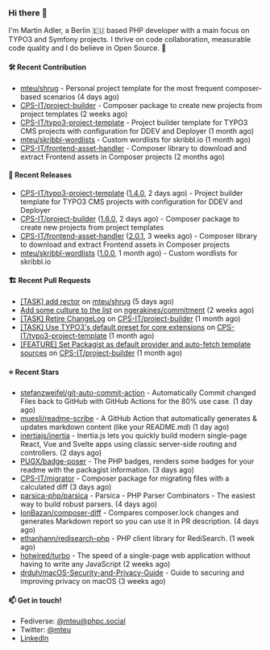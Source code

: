 ### Hi there 👋

I'm Martin Adler, a Berlin 🇪🇺 based PHP developer with a main focus on TYPO3 and Symfony projects. I thrive on
code collaboration, measurable code quality and I do believe in Open Source. 💛

#### 🛠️ Recent Contribution

- [mteu/shrug](https://github.com/mteu/shrug) - Personal project template for the most frequent composer-based scenarios (4 days ago)
- [CPS-IT/project-builder](https://github.com/CPS-IT/project-builder) - Composer package to create new projects from project templates (2 weeks ago)
- [CPS-IT/typo3-project-template](https://github.com/CPS-IT/typo3-project-template) - Project builder template for TYPO3 CMS projects with configuration for DDEV and Deployer (1 month ago)
- [mteu/skribbl-wordlists](https://github.com/mteu/skribbl-wordlists) - Custom wordlists for skribbl.io (1 month ago)
- [CPS-IT/frontend-asset-handler](https://github.com/CPS-IT/frontend-asset-handler) - Composer library to download and extract Frontend assets in Composer projects (2 months ago)

#### 🎁 Recent Releases

- [CPS-IT/typo3-project-template](https://github.com/CPS-IT/typo3-project-template) ([1.4.0](https://github.com/CPS-IT/typo3-project-template/releases/tag/1.4.0), 2 days ago) - Project builder template for TYPO3 CMS projects with configuration for DDEV and Deployer
- [CPS-IT/project-builder](https://github.com/CPS-IT/project-builder) ([1.6.0](https://github.com/CPS-IT/project-builder/releases/tag/1.6.0), 2 days ago) - Composer package to create new projects from project templates
- [CPS-IT/frontend-asset-handler](https://github.com/CPS-IT/frontend-asset-handler) ([2.0.1](https://github.com/CPS-IT/frontend-asset-handler/releases/tag/2.0.1), 3 weeks ago) - Composer library to download and extract Frontend assets in Composer projects
- [mteu/skribbl-wordlists](https://github.com/mteu/skribbl-wordlists) ([1.0.0](https://github.com/mteu/skribbl-wordlists/releases/tag/1.0.0), 1 month ago) - Custom wordlists for skribbl.io

#### 🏗️ Recent Pull Requests

- [[TASK] add rector](https://github.com/mteu/shrug/pull/3) on [mteu/shrug](https://github.com/mteu/shrug) (5 days ago)
- [Add some culture to the list](https://github.com/ngerakines/commitment/pull/259) on [ngerakines/commitment](https://github.com/ngerakines/commitment) (2 weeks ago)
- [[TASK] Retire ChangeLog](https://github.com/CPS-IT/project-builder/pull/71) on [CPS-IT/project-builder](https://github.com/CPS-IT/project-builder) (1 month ago)
- [[TASK] Use TYPO3&#39;s default preset for core extensions](https://github.com/CPS-IT/typo3-project-template/pull/14) on [CPS-IT/typo3-project-template](https://github.com/CPS-IT/typo3-project-template) (1 month ago)
- [[FEATURE] Set Packagist as default provider and auto-fetch template sources](https://github.com/CPS-IT/project-builder/pull/60) on [CPS-IT/project-builder](https://github.com/CPS-IT/project-builder) (1 month ago)

#### ⭐ Recent Stars

- [stefanzweifel/git-auto-commit-action](https://github.com/stefanzweifel/git-auto-commit-action) - Automatically Commit changed Files back to GitHub with GitHub Actions for the 80% use case. (1 day ago)
- [muesli/readme-scribe](https://github.com/muesli/readme-scribe) - A GitHub Action that automatically generates &amp; updates markdown content (like your README.md) (1 day ago)
- [inertiajs/inertia](https://github.com/inertiajs/inertia) - Inertia.js lets you quickly build modern single-page React, Vue and Svelte apps using classic server-side routing and controllers. (2 days ago)
- [PUGX/badge-poser](https://github.com/PUGX/badge-poser) - The PHP badges, renders some badges for your readme with the packagist information. (3 days ago)
- [CPS-IT/migrator](https://github.com/CPS-IT/migrator) - Composer package for migrating files with a calculated diff (3 days ago)
- [parsica-php/parsica](https://github.com/parsica-php/parsica) - Parsica - PHP Parser Combinators - The easiest way to build robust parsers. (4 days ago)
- [IonBazan/composer-diff](https://github.com/IonBazan/composer-diff) - Compares composer.lock changes and generates Markdown report so you can use it in PR description. (4 days ago)
- [ethanhann/redisearch-php](https://github.com/ethanhann/redisearch-php) - PHP client library for RediSearch. (1 week ago)
- [hotwired/turbo](https://github.com/hotwired/turbo) - The speed of a single-page web application without having to write any JavaScript (2 weeks ago)
- [drduh/macOS-Security-and-Privacy-Guide](https://github.com/drduh/macOS-Security-and-Privacy-Guide) - Guide to securing and improving privacy on macOS (3 weeks ago)

#### 📫 Get in touch!

- Fediverse: [@mteu@phpc.social](https://phpc.social/@mteu)
- Twitter: [@mteu](https://twitter.com/mteu)
- [LinkedIn](https://www.linkedin.com/in/martintadler/)